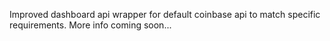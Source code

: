 Improved dashboard api wrapper for default coinbase api to match specific requirements. More info coming soon...